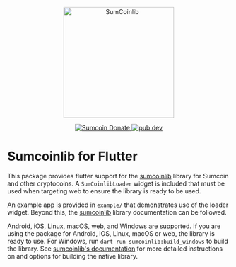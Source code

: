 <p align="center">
  <img
    src="https://raw.githubusercontent.com/sumcoinlabs/sumcoinlib/master/logo.svg"
    alt="SumCoinlib"
    width="250px"
  >
</p>

<p align="center">
<!--  <a href="https://chainz.cryptoid.info/ppc/address.dws?p77CZFn9jvg9waCzKBzkQfSvBBzPH1nRre"> -->
  <a href="https://sumexplorer.com">
  <img src="https://badgen.net/badge/sumcoin/Donate/blue?icon=https://sumcoin.org/wp-content/uploads/2019/07/sumcoin_400x400.png" alt="Sumcoin Donate">

  <a href="https://pub.dev/packages/sumcoinlib_flutter">
    <img alt="pub.dev" src="https://img.shields.io/pub/v/sumcoinlib_flutter?logo=dart&label=pub.dev">
  </a>
</p>

# Sumcoinlib for Flutter

This package provides flutter support for the
[sumcoinlib](https://pub.dev/packages/sumcoinlib) library for Sumcoin and
other cryptocoins. A `SumCoinlibLoader` widget is included that must be used when
targeting web to ensure the library is ready to be used.

An example app is provided in `example/` that demonstrates use of the loader
widget. Beyond this, the [sumcoinlib](https://pub.dev/packages/sumcoinlib) library
documentation can be followed.

Android, iOS, Linux, macOS, web, and Windows are supported. If you are using the
package for Android, iOS, Linux, macOS or web, the library is ready to use. For
Windows, run `dart run sumcoinlib:build_windows` to build the library. See
[sumcoinlib's documentation](https://pub.dev/packages/sumcoinlib) for more detailed
instructions on and options for building the native library.
